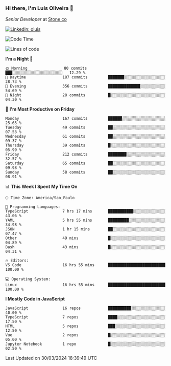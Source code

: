 ### Hi there, I'm Luis Oliveira 👋
*Senior Developer* at [Stone co](https://www.stone.com.br)  

[![Linkedin: oluis](https://img.shields.io/badge/-ooluis-blue?style=flat-square&logo=Linkedin&logoColor=white&link=https://www.linkedin.com/in/ooluis)](https://www.linkedin.com/in/ooluis/)

<!--START_SECTION:waka-->
![Code Time](http://img.shields.io/badge/Code%20Time-3%2C936%20hrs%2054%20mins-blue)

![Lines of code](https://img.shields.io/badge/From%20Hello%20World%20I%27ve%20Written-355.3%20thousand%20lines%20of%20code-blue)

**I'm a Night 🦉** 

```text
🌞 Morning                80 commits          ███░░░░░░░░░░░░░░░░░░░░░░   12.29 % 
🌆 Daytime                187 commits         ███████░░░░░░░░░░░░░░░░░░   28.73 % 
🌃 Evening                356 commits         ██████████████░░░░░░░░░░░   54.69 % 
🌙 Night                  28 commits          █░░░░░░░░░░░░░░░░░░░░░░░░   04.30 % 
```
📅 **I'm Most Productive on Friday** 

```text
Monday                   167 commits         ██████░░░░░░░░░░░░░░░░░░░   25.65 % 
Tuesday                  49 commits          ██░░░░░░░░░░░░░░░░░░░░░░░   07.53 % 
Wednesday                61 commits          ██░░░░░░░░░░░░░░░░░░░░░░░   09.37 % 
Thursday                 39 commits          █░░░░░░░░░░░░░░░░░░░░░░░░   05.99 % 
Friday                   212 commits         ████████░░░░░░░░░░░░░░░░░   32.57 % 
Saturday                 65 commits          ██░░░░░░░░░░░░░░░░░░░░░░░   09.98 % 
Sunday                   58 commits          ██░░░░░░░░░░░░░░░░░░░░░░░   08.91 % 
```


📊 **This Week I Spent My Time On** 

```text
🕑︎ Time Zone: America/Sao_Paulo

💬 Programming Languages: 
TypeScript               7 hrs 17 mins       ███████████░░░░░░░░░░░░░░   43.06 % 
YAML                     5 hrs 55 mins       █████████░░░░░░░░░░░░░░░░   34.98 % 
JSON                     1 hr 15 mins        ██░░░░░░░░░░░░░░░░░░░░░░░   07.47 % 
Other                    49 mins             █░░░░░░░░░░░░░░░░░░░░░░░░   04.89 % 
Bash                     43 mins             █░░░░░░░░░░░░░░░░░░░░░░░░   04.31 % 

🔥 Editors: 
VS Code                  16 hrs 55 mins      █████████████████████████   100.00 % 

💻 Operating System: 
Linux                    16 hrs 55 mins      █████████████████████████   100.00 % 
```

**I Mostly Code in JavaScript** 

```text
JavaScript               16 repos            ██████████░░░░░░░░░░░░░░░   40.00 % 
TypeScript               7 repos             ████░░░░░░░░░░░░░░░░░░░░░   17.50 % 
HTML                     5 repos             ███░░░░░░░░░░░░░░░░░░░░░░   12.50 % 
Vue                      2 repos             █░░░░░░░░░░░░░░░░░░░░░░░░   05.00 % 
Jupyter Notebook         1 repo              █░░░░░░░░░░░░░░░░░░░░░░░░   02.50 % 
```




 Last Updated on 30/03/2024 18:39:49 UTC
<!--END_SECTION:waka-->
